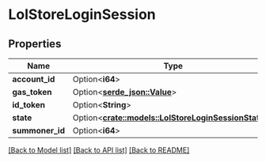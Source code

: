 # LolStoreLoginSession

## Properties

Name | Type | Description | Notes
------------ | ------------- | ------------- | -------------
**account_id** | Option<**i64**> |  | [optional]
**gas_token** | Option<[**serde_json::Value**](.md)> |  | [optional]
**id_token** | Option<**String**> |  | [optional]
**state** | Option<[**crate::models::LolStoreLoginSessionStates**](LolStoreLoginSessionStates.md)> |  | [optional]
**summoner_id** | Option<**i64**> |  | [optional]

[[Back to Model list]](../README.md#documentation-for-models) [[Back to API list]](../README.md#documentation-for-api-endpoints) [[Back to README]](../README.md)


